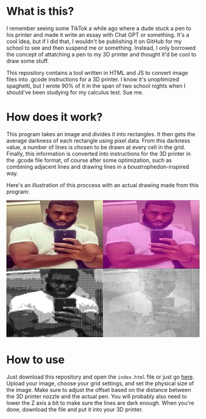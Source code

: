 # What is this?

I remember seeing some TikTok a while ago where a dude stuck a pen to his printer and made it write an essay with Chat GPT or something. It's a cool idea, but if I did that, I wouldn't be publishing it on GitHub for my school to see and then suspend me or something. Instead, I only borrowed the concept of attatching a pen to my 3D printer and thought it'd be cool to draw some stuff.

This repository contains a tool written in HTML and JS to convert image files into .gcode instructions for a 3D printer. I know it's unoptimized spaghetti, but I wrote 90% of it in the span of two school nights when I should've been studying for my calculus test. Sue me.

# How does it work?

This program takes an image and divides it into rectangles. It then gets the average darkness of each rectangle using pixel data. From this darkness value, a number of lines is chosen to be drawn at every cell in the grid. Finally, this information is converted into instructions for the 3D printer in the .gcode file format, of course after some optimization, such as combining adjacent lines and drawing lines in a boustrophedon-inspired way.

Here's an illustration of this proccess with an actual drawing made from this program: 

![The 4 main steps are shown, being the original image, a grid division, a digital line drawing, and a physical drawing.](example.png)

# How to use

Just download this repository and open the `index.html` file or just go [here](https://arjhantoteck.vercel.app/da%20vinci%20machine/). Upload your image, choose your grid settings, and set the physical size of the image. Make sure to adjust the offset based on the distance between the 3D printer nozzle and the actual pen. You will probably also need to lower the Z axis a bit to make sure the lines are dark enough. When you're done, download the file and put it into your 3D printer.

